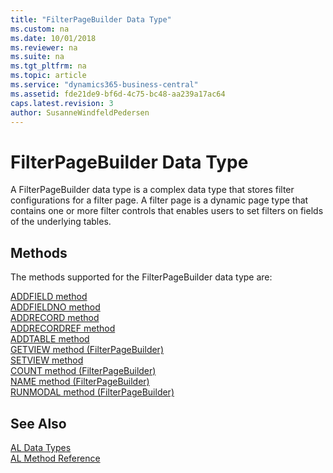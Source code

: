 ```yaml
---
title: "FilterPageBuilder Data Type"
ms.custom: na
ms.date: 10/01/2018
ms.reviewer: na
ms.suite: na
ms.tgt_pltfrm: na
ms.topic: article
ms.service: "dynamics365-business-central"
ms.assetid: fde21de9-bf6d-4c75-bc48-aa239a17ac64
caps.latest.revision: 3
author: SusanneWindfeldPedersen
---
```

# FilterPageBuilder Data Type
A FilterPageBuilder data type is a complex data type that stores filter configurations for a filter page. A filter page is a dynamic page type that contains one or more filter controls that enables users to set filters on fields of the underlying tables.  

## Methods
The methods supported for the FilterPageBuilder data type are:

[ADDFIELD method](../methods/devenv-addfield-method.md)   
[ADDFIELDNO method](../methods/devenv-addfieldno-method.md)   
[ADDRECORD method](../methods/devenv-addrecord-method.md)   
[ADDRECORDREF method](../methods/devenv-addrecordref-method.md)   
[ADDTABLE method](../methods/devenv-addtable-method.md)   
[GETVIEW method (FilterPageBuilder)](../methods/devenv-getview-method-filterpagebuilder.md)   
[SETVIEW method](../methods/devenv-setview-method.md)   
[COUNT method (FilterPageBuilder)](../methods/devenv-count-method-filterpagebuilder.md)   
[NAME method (FilterPageBuilder)](../methods/devenv-name-method-filterpagebuilder.md)   
[RUNMODAL method (FilterPageBuilder)](../methods/devenv-runmodal-method-filterpagebuilder.md)

## See Also  
[AL Data Types](devenv-al-data-types.md)  
[AL Method Reference](../methods/devenv-al-method-reference.md)  
